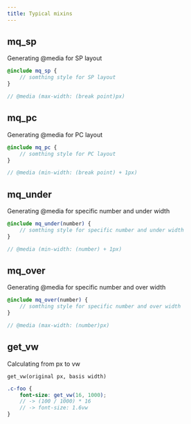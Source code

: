 ```yaml
---
title: Typical mixins
---
```


## mq_sp

Generating @media for SP layout

```scss
@include mq_sp {
    // somthing style for SP layout
}

// @media (max-width: (break point)px)
```

## mq_pc

Generating @media for PC layout

```scss
@include mq_pc {
    // somthing style for PC layout
}

// @media (min-width: (break point) + 1px)
```

## mq_under

Generating @media for specific number and under width

```scss
@include mq_under(number) {
    // somthing style for specific number and under width
}

// @media (min-width: (number) + 1px)
```

## mq_over

Generating @media for specific number and over width

```scss
@include mq_over(number) {
    // somthing style for specific number and over width
}

// @media (max-width: (number)px)
```

## get_vw

Calculating from px to vw

`get_vw(original px, basis width)`

```scss
.c-foo {
    font-size: get_vw(16, 1000);
    // -> (100 / 1000) * 16
    // -> font-size: 1.6vw
}
```